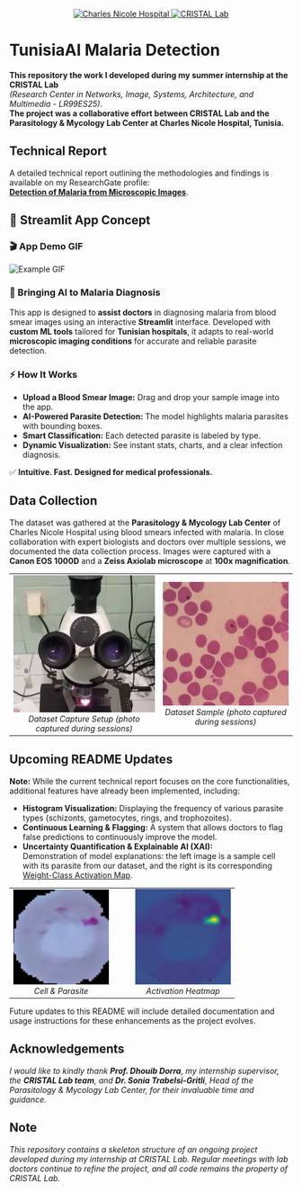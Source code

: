 <p align="center">
  <a href="http://www.chucharlesnicolle.tn/laboratoire-de-parasitologie-mycologie/">
    <img src="https://img.shields.io/badge/Charles_Nicole_Hospital-Parasitology_&_Mycology_Lab_Center-red" alt="Charles Nicole Hospital">
  </a>
  <a href="https://ensi.rnu.tn/fra/pages/398/Laboratoire-CRISTAL">
    <img src="https://img.shields.io/badge/CRISTAL_Lab-Research_Group-green" alt="CRISTAL Lab">
  </a>
</p>

# TunisiaAI Malaria Detection

**This repository the work I developed during my summer internship at the CRISTAL Lab**  
*(Research Center in Networks, Image, Systems, Architecture, and Multimedia - LR99ES25)*.  
**The project was a collaborative effort between CRISTAL Lab and the Parasitology & Mycology Lab Center at Charles Nicole Hospital, Tunisia.**

## Technical Report
A detailed technical report outlining the methodologies and findings is available on my ResearchGate profile:  
[**Detection of Malaria from Microscopic Images**](https://www.researchgate.net/publication/385817862_Detection_de_Malaria_a_partir_d'images_microscopiques).

## 🚀 Streamlit App Concept

### 🎬 App Demo GIF

![Example GIF](assets/malariagithubgif%20(1).gif)

### 🔬 Bringing AI to Malaria Diagnosis

This app is designed to **assist doctors** in diagnosing malaria from blood smear images using an interactive **Streamlit** interface. Developed with **custom ML tools** tailored for **Tunisian hospitals**, it adapts to real-world **microscopic imaging conditions** for accurate and reliable parasite detection.

### ⚡ How It Works

- **Upload a Blood Smear Image:** Drag and drop your sample image into the app.
- **AI-Powered Parasite Detection:** The model highlights malaria parasites with bounding boxes.
- **Smart Classification:** Each detected parasite is labeled by type.
- **Dynamic Visualization:** See instant stats, charts, and a clear infection diagnosis.

✅ **Intuitive. Fast. Designed for medical professionals.**

## Data Collection
The dataset was gathered at the **Parasitology & Mycology Lab Center** of Charles Nicole Hospital using blood smears infected with malaria. In close collaboration with expert biologists and doctors over multiple sessions, we documented the data collection process. Images were captured with a **Canon EOS 1000D** and a **Zeiss Axiolab microscope** at **100x magnification**.

<table>
  <tr>
    <td align="center">
      <img src="assets/image-1.png" alt="Data Capture Setup" width="300"/><br>
      <em>Dataset Capture Setup (photo captured during sessions)</em>
    </td>
    <td align="center">
      <img src="assets/image.png" alt="Dataset Sample" width="300"/><br>
      <em>Dataset Sample (photo captured during sessions)</em>
    </td>
  </tr>
</table>

## Upcoming README Updates

**Note:** While the current technical report focuses on the core functionalities, additional features have already been implemented, including:

- **Histogram Visualization:** Displaying the frequency of various parasite types (schizonts, gametocytes, rings, and trophozoites).
- **Continuous Learning & Flagging:** A system that allows doctors to flag false predictions to continuously improve the model.
- **Uncertainty Quantification & Explainable AI (XAI):**  
  Demonstration of model explanations: the left image is a sample cell with its parasite from our dataset, and the right is its corresponding [Weight-Class Activation Map](https://arxiv.org/abs/1610.02391).

<div align="center">
  <table>
    <tr>
      <td align="center" style="padding-right: 40px;">
        <img src="assets/image-9.png" alt="Cell with Parasite" width="170"/><br>
        <em>Cell & Parasite</em>
      </td>
      <td align="center" style="padding-left: 4 0px;">
        <img src="assets/image-8.png" alt="Activation Heatmap" width="170"/><br>
        <em> Activation Heatmap</em>
      </td>
    </tr>
  </table>
</div>

Future updates to this README will include detailed documentation and usage instructions for these enhancements as the project evolves.

## Acknowledgements
*I would like to kindly thank **Prof. Dhouib Dorra**, my internship supervisor, the **CRISTAL Lab team**, and **Dr. Sonia Trabelsi-Gritli**, Head of the Parasitology & Mycology Lab Center, for their invaluable time and guidance.*

## Note
*This repository contains a skeleton structure of an ongoing project developed during my internship at CRISTAL Lab. Regular meetings with lab doctors continue to refine the project, and all code remains the property of CRISTAL Lab.*
